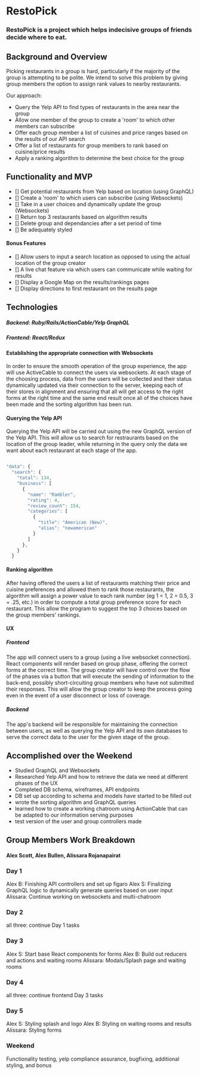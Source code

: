 # RestoPick

### RestoPick is a project which helps indecisive groups of friends decide where to eat.

## Background and Overview

Picking restaurants in a group is hard, particularly if the majority of the group is attempting to be polite.  We intend to solve this problem by giving group members the option to assign rank values to nearby restaurants.  

Our approach:

  * Query the Yelp API to find types of restaurants in the area near the group
  * Allow one member of the group to create a 'room' to which other members can subscribe
  * Offer each group member a list of cuisines and price ranges based on the results of our API search
  * Offer a list of restaurants for group members to rank based on cuisine/price results
  * Apply a ranking algorithm to determine the best choice for the group

## Functionality and MVP

  - [] Get potential restaurants from Yelp based on location (using GraphQL)
  - [] Create a 'room' to which users can subscribe (using Websockets)
  - [] Take in a user choices and dynamically update the group (Websockets)
  - [] Return top 3 restaurants based on algorithm results
  - [] Delete group and dependancies after a set period of time
  - [] Be adequately styled

#### Bonus Features

 - [] Allow users to input a search location as opposed to using the actual location of the group creator
 - [] A live chat feature via which users can communicate while waiting for results
 - [] Display a Google Map on the results/rankings pages
 - [] Display directions to first restaurant on the results page

## Technologies

##### Backend: Ruby/Rails/ActionCable/Yelp GraphQL
##### Frontend: React/Redux

#### Establishing the appropriate connection with Websockets

In order to ensure the smooth operation of the group experience, the app will use ActiveCable to connect the users via websockets. At each stage of the choosing process, data from the users will be collected and their status dynamically updated via their connection to the server, keeping each of their stores in alignment and ensuring that all will get access to the right forms at the right time and the same end result once all of the choices have been made and the sorting algorithm has been run.

#### Querying the Yelp API

Querying the Yelp API will be carried out using the new GraphQL version of the Yelp API. This will allow us to search for restraurants based on the location of the group leader, while returning in the query only the data we want about each restaurant at each stage of the app.

```JavaScript

"data": {
  "search": {
    "total": 134,
    "business": [
      {
        "name": "Rambler",
        "rating": 4,
        "review_count": 154,
        "categories": [
          {
            "title": "American (New)",
            "alias": "newamerican"
          }
        ]
      },
    }
  }
```

#### Ranking algorithm

After having offered the users a list of restaurants matching their price and cuisine preferences and allowed them to rank those restaurants, the algorithm will assign a power value to each rank number (eg 1 = 1, 2 = 0.5, 3 = .25, etc.) in order to compute a total group preference score for each restaurant. This allow the program to suggest the top 3 choices based on the group members' rankings.

#### UX

##### Frontend

The app will connect users to a group (using a live websocket connection). React components will render based on group phase, offering the correct forms at the correct time. The group creator will have control over the flow of the phases via a button that will execute the sending of information to the back-end, possibly short-circuiting group members who have not submitted their responses. This will allow the group creator to keep the process going even in the event of a user disconnect or loss of coverage.

##### Backend

The app's backend will be responsible for maintaining the connection between users, as well as querying the Yelp API and its own databases to serve the correct data to the user for the given stage of the group.

## Accomplished over the Weekend

 - Studied GraphQL and Websockets
 - Researched Yelp API and how to retrieve the data we need at different phases of the UX
 - Completed DB schema, wireframes, API endpoints
 - DB set up according to schema and models have started to be filled out
 - wrote the sorting algorithm and GraphQL queries
 - learned how to create a working chatroom using ActionCable that can be adapted to our information serving purposes
 - test version of the user and group controllers made


## Group Members Work Breakdown

#### Alex Scott, Alex Bullen, Alissara Rojanapairat

### Day 1
Alex B: Finishing API controllers and set up figaro
Alex S: Finalizing GraphQL logic to dynamically generate queries based on user input
Alissara: Continue working on websockets and multi-chatroom

### Day 2
all three: continue Day 1 tasks

### Day 3
Alex S: Start base React components for forms
Alex B: Build out reducers and actions and waiting rooms
Alissara: Modals/Splash page and waiting rooms

### Day 4
all three: continue frontend Day 3 tasks

### Day 5
Alex S: Styling splash and logo
Alex B: Styling on waiting rooms and results
Alissara: Styling forms

### Weekend
Functionality testing, yelp compliance assurance, bugfixing, additional styling, and bonus
